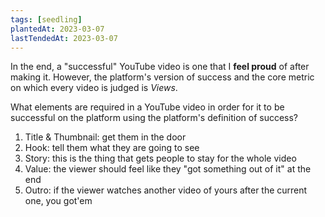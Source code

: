 ```yaml
---
tags: [seedling]
plantedAt: 2023-03-07
lastTendedAt: 2023-03-07
---
```


In the end, a "successful" YouTube video is one that I **feel proud** of after making it. However, the platform's version of success and the core metric on which every video is judged is *Views*.

What elements are required in a YouTube video in order for it to be successful on the platform using the platform's definition of success?

1. Title & Thumbnail: get them in the door
2. Hook: tell them what they are going to see
3. Story: this is the thing that gets people to stay for the whole video
4. Value: the viewer should feel like they "got something out of it" at the end
5. Outro: if the viewer watches another video of yours after the current one, you got'em
